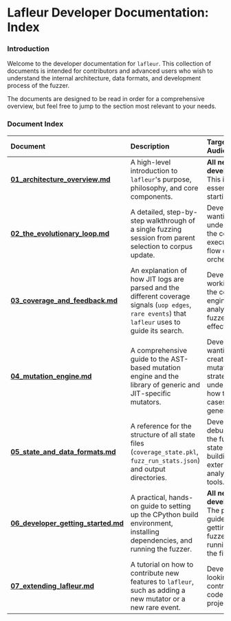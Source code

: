 # Lafleur Developer Documentation: Index

### Introduction

Welcome to the developer documentation for `lafleur`. This collection of documents is intended for contributors and advanced users who wish to understand the internal architecture, data formats, and development process of the fuzzer.

The documents are designed to be read in order for a comprehensive overview, but feel free to jump to the section most relevant to your needs.

### Document Index

| Document | Description | Target Audience |
| :--- | :--- | :--- |
| **[01\_architecture\_overview.md](./01_architecture_overview.md)** | A high-level introduction to `lafleur`'s purpose, philosophy, and core components. | **All new developers.** This is the essential starting point. |
| **[02\_the\_evolutionary\_loop.md](./02_the_evolutionary_loop.md)** | A detailed, step-by-step walkthrough of a single fuzzing session from parent selection to corpus update. | Developers wanting to understand the core execution flow of the orchestrator. |
| **[03\_coverage\_and\_feedback.md](./03_coverage_and_feedback.md)** | An explanation of how JIT logs are parsed and the different coverage signals (`uop edges`, `rare events`) that `lafleur` uses to guide its search. | Developers working on the coverage engine or analyzing the fuzzer's effectiveness. |
| **[04\_mutation\_engine.md](./04_mutation_engine.md)** | A comprehensive guide to the AST-based mutation engine and the library of generic and JIT-specific mutators. | Developers wanting to create new mutation strategies or understand how test cases are generated. |
| **[05\_state\_and\_data\_formats.md](./05_state_and_data_formats.md)** | A reference for the structure of all state files (`coverage_state.pkl`, `fuzz_run_stats.json`) and output directories. | Developers debugging the fuzzer's state or building external analysis tools. |
| **[06\_developer\_getting\_started.md](./06_developer_getting_started.md)** | A practical, hands-on guide to setting up the CPython build environment, installing dependencies, and running the fuzzer. | **All new developers.** The practical guide to getting the fuzzer running for the first time. |
| **[07\_extending\_lafleur.md](./07_extending_lafleur.md)** | A tutorial on how to contribute new features to `lafleur`, such as adding a new mutator or a new rare event. | Developers looking to contribute code to the project. |
